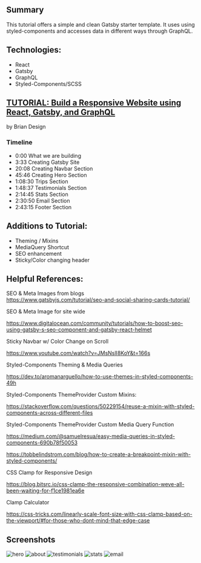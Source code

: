 ## Summary
This tutorial offers a simple and clean Gatsby starter template.
It uses using styled-components and accesses data in different ways through GraphQL.

## Technologies: 
  * React
  * Gatsby
  * GraphQL
  * Styled-Components/SCSS

## [TUTORIAL: Build a Responsive Website using React, Gatsby, and GraphQL](https://www.youtube.com/watch?v=smHhNzM5Uo4&t=270s)
by Brian Design

### Timeline
  * 0:00 What we are building
  * 3:33 Creating Gatsby Site
  * 20:08 Creating Navbar Section
  * 45:46 Creating Hero Section
  * 1:08:30 Trips Section 
  * 1:48:37 Testimonials Section
  * 2:14:45 Stats Section
  * 2:30:50 Email Section
  * 2:43:15 Footer Section


## Additions to Tutorial: 
  * Theming / Mixins 
  * MediaQuery Shortcut
  * SEO enhancement
  * Sticky/Color changing header

## Helpful References:
SEO & Meta Images from blogs  
https://www.gatsbyjs.com/tutorial/seo-and-social-sharing-cards-tutorial/


SEO & Meta Image for site wide

https://www.digitalocean.com/community/tutorials/how-to-boost-seo-using-gatsby-s-seo-component-and-gatsby-react-helmet


Sticky Navbar w/ Color Change on Scroll

https://www.youtube.com/watch?v=JMsNslI8KoY&t=166s


Styled-Components Theming &  Media Queries

https://dev.to/aromanarguello/how-to-use-themes-in-styled-components-49h


Styled-Components ThemeProvider Custom Mixins: 

https://stackoverflow.com/questions/50229154/reuse-a-mixin-with-styled-components-across-different-files


Styled-Components ThemeProvider Custom Media Query Function

https://medium.com/@samuelresua/easy-media-queries-in-styled-components-690b78f50053

https://tobbelindstrom.com/blog/how-to-create-a-breakpoint-mixin-with-styled-components/


CSS Clamp for Responsive Design

https://blog.bitsrc.io/css-clamp-the-responsive-combination-weve-all-been-waiting-for-f1ce1981ea6e


Clamp Calculator

https://css-tricks.com/linearly-scale-font-size-with-css-clamp-based-on-the-viewport/#for-those-who-dont-mind-that-edge-case


## Screenshots
![hero](https://user-images.githubusercontent.com/5178260/128258326-22152245-613f-46c2-adc5-d77275482036.png)
![about](https://user-images.githubusercontent.com/5178260/128258383-0eb805a6-b6ac-402a-95e4-70bb8c664303.png)
![testimonials](https://user-images.githubusercontent.com/5178260/128258401-70a6292d-e4c4-4559-adeb-8c892398309c.png)
![stats](https://user-images.githubusercontent.com/5178260/128258407-af79a961-bce9-4163-a2e9-605aeb08abb2.png)
![email](https://user-images.githubusercontent.com/5178260/128258414-633b1551-f4b0-4d06-8cc1-96949e36d80b.png)